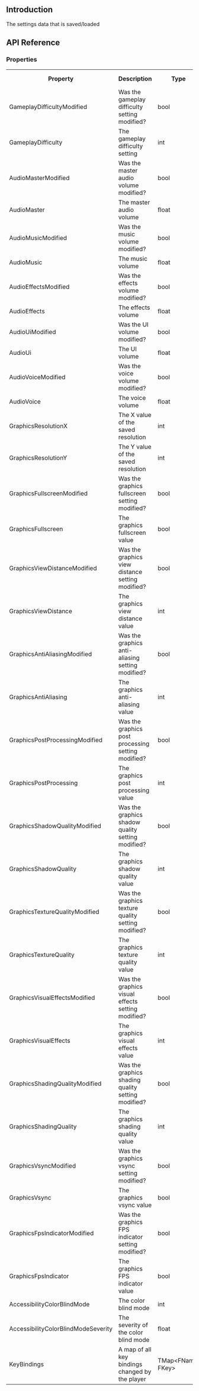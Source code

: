 ## Introduction
The settings data that is saved/loaded

## API Reference
### Properties
<table>
	<tr>
		<th>Property</th>
		<th>Description</th>
		<th>Type</th>
		<th>Default Value</th>
	</tr>
	<tr>
		<td>GameplayDifficultyModified</td>
		<td>Was the gameplay difficulty setting modified?</td>
		<td>bool</td>
		<td>false</td>
	</tr>
	<tr>
		<td>GameplayDifficulty</td>
		<td>The gameplay difficulty setting</td>
		<td>int</td>
		<td></td>
	</tr>
	<tr>
		<td>AudioMasterModified</td>
		<td>Was the master audio volume modified?</td>
		<td>bool</td>
		<td>false</td>
	</tr>
	<tr>
		<td>AudioMaster</td>
		<td>The master audio volume</td>
		<td>float</td>
		<td></td>
	</tr>
	<tr>
		<td>AudioMusicModified</td>
		<td>Was the music volume modified?</td>
		<td>bool</td>
		<td>false</td>
	</tr>
	<tr>
		<td>AudioMusic</td>
		<td>The music volume</td>
		<td>float</td>
		<td></td>
	</tr>
	<tr>
		<td>AudioEffectsModified</td>
		<td>Was the effects volume modified?</td>
		<td>bool</td>
		<td>false</td>
	</tr>
	<tr>
		<td>AudioEffects</td>
		<td>The effects volume</td>
		<td>float</td>
		<td></td>
	</tr>
	<tr>
		<td>AudioUiModified</td>
		<td>Was the UI volume modified?</td>
		<td>bool</td>
		<td>false</td>
	</tr>
	<tr>
		<td>AudioUi</td>
		<td>The UI volume</td>
		<td>float</td>
		<td></td>
	</tr>
	<tr>
		<td>AudioVoiceModified</td>
		<td>Was the voice volume modified?</td>
		<td>bool</td>
		<td>false</td>
	</tr>
	<tr>
		<td>AudioVoice</td>
		<td>The voice volume</td>
		<td>float</td>
		<td></td>
	</tr>
	<tr>
		<td>GraphicsResolutionX</td>
		<td>The X value of the saved resolution</td>
		<td>int</td>
		<td></td>
	</tr>
	<tr>
		<td>GraphicsResolutionY</td>
		<td>The Y value of the saved resolution</td>
		<td>int</td>
		<td></td>
	</tr>
	<tr>
		<td>GraphicsFullscreenModified</td>
		<td>Was the graphics fullscreen setting modified?</td>
		<td>bool</td>
		<td>false</td>
	</tr>
	<tr>
		<td>GraphicsFullscreen</td>
		<td>The graphics fullscreen value</td>
		<td>bool</td>
		<td>false</td>
	</tr>
	<tr>
		<td>GraphicsViewDistanceModified</td>
		<td>Was the graphics view distance setting modified?</td>
		<td>bool</td>
		<td>false</td>
	</tr>
	<tr>
		<td>GraphicsViewDistance</td>
		<td>The graphics view distance value</td>
		<td>int</td>
		<td></td>
	</tr>
	<tr>
		<td>GraphicsAntiAliasingModified</td>
		<td>Was the graphics anti-aliasing setting modified?</td>
		<td>bool</td>
		<td>false</td>
	</tr>
	<tr>
		<td>GraphicsAntiAliasing</td>
		<td>The graphics anti-aliasing value</td>
		<td>int</td>
		<td></td>
	</tr>
	<tr>
		<td>GraphicsPostProcessingModified</td>
		<td>Was the graphics post processing setting modified?</td>
		<td>bool</td>
		<td>false</td>
	</tr>
	<tr>
		<td>GraphicsPostProcessing</td>
		<td>The graphics post processing value</td>
		<td>int</td>
		<td></td>
	</tr>
	<tr>
		<td>GraphicsShadowQualityModified</td>
		<td>Was the graphics shadow quality setting modified?</td>
		<td>bool</td>
		<td>false</td>
	</tr>
	<tr>
		<td>GraphicsShadowQuality</td>
		<td>The graphics shadow quality value</td>
		<td>int</td>
		<td></td>
	</tr>
	<tr>
		<td>GraphicsTextureQualityModified</td>
		<td>Was the graphics texture quality setting modified?</td>
		<td>bool</td>
		<td>false</td>
	</tr>
	<tr>
		<td>GraphicsTextureQuality</td>
		<td>The graphics texture quality value</td>
		<td>int</td>
		<td></td>
	</tr>
	<tr>
		<td>GraphicsVisualEffectsModified</td>
		<td>Was the graphics visual effects setting modified?</td>
		<td>bool</td>
		<td>false</td>
	</tr>
	<tr>
		<td>GraphicsVisualEffects</td>
		<td>The graphics visual effects value</td>
		<td>int</td>
		<td></td>
	</tr>
	<tr>
		<td>GraphicsShadingQualityModified</td>
		<td>Was the graphics shading quality setting modified?</td>
		<td>bool</td>
		<td>false</td>
	</tr>
	<tr>
		<td>GraphicsShadingQuality</td>
		<td>The graphics shading quality value</td>
		<td>int</td>
		<td></td>
	</tr>
	<tr>
		<td>GraphicsVsyncModified</td>
		<td>Was the graphics vsync setting modified?</td>
		<td>bool</td>
		<td>false</td>
	</tr>
	<tr>
		<td>GraphicsVsync</td>
		<td>The graphics vsync value</td>
		<td>bool</td>
		<td>false</td>
	</tr>
	<tr>
		<td>GraphicsFpsIndicatorModified</td>
		<td>Was the graphics FPS indicator setting modified?</td>
		<td>bool</td>
		<td>false</td>
	</tr>
	<tr>
		<td>GraphicsFpsIndicator</td>
		<td>The graphics FPS indicator value</td>
		<td>bool</td>
		<td>false</td>
	</tr>
	<tr>
		<td>AccessibilityColorBlindMode</td>
		<td>The color blind mode</td>
		<td>int</td>
		<td></td>
	</tr>
	<tr>
		<td>AccessibilityColorBlindModeSeverity</td>
		<td>The severity of the color blind mode</td>
		<td>float</td>
		<td>100.0f</td>
	</tr>
	<tr>
		<td>KeyBindings</td>
		<td>A map of all key bindings changed by the player</td>
		<td>TMap&lt;FName, FKey&gt;</td>
		<td></td>
	</tr>
</table>
